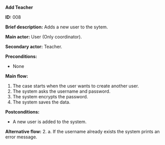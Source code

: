**Add Teacher**

**ID:** 008

**Brief description:** Adds a new user to the sytem.

**Main actor:** User (Only coordinator).

**Secondary actor:** Teacher.

**Preconditions:**
  * None

**Main flow:**
  1. The case starts when the user wants to create another user.
  2. The system asks the username and password.
  3. The system encrypts the password.
  4. The system saves the data.

**Postconditions:**
  * A new user is added to the system.

**Alternative flow:**
  2. a. If the username already exists the system prints an error message.
